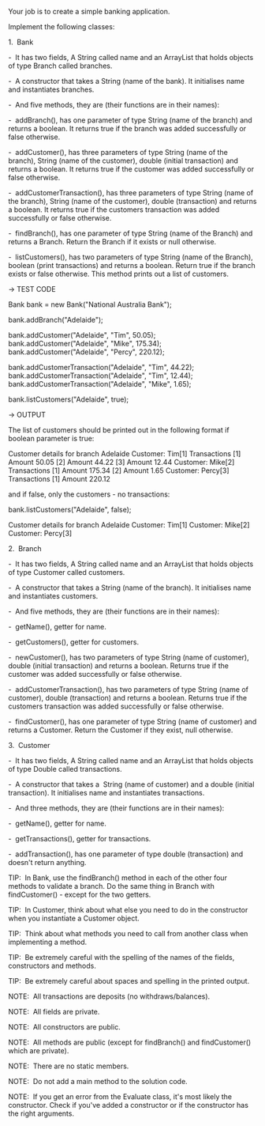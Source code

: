 Your job is to create a simple banking application.

Implement the following classes:

1.  Bank

-  It has two fields, A String called name and an ArrayList that holds objects of type Branch called branches.

-  A constructor that takes a String (name of the bank). It initialises name and instantiates branches.

-  And five methods, they are (their functions are in their names):

-  addBranch(), has one parameter of type String (name of the branch) and returns a boolean. It returns true if the branch was added successfully or false otherwise.

-  addCustomer(), has three parameters of type String (name of the branch), String (name of the customer), double (initial transaction) and returns a boolean. It returns true if the customer was added successfully or false otherwise.

-  addCustomerTransaction(), has three parameters of type String (name of the branch), String (name of the customer), double (transaction) and returns a boolean. It returns true if the customers transaction was added successfully or false otherwise.

-  findBranch(), has one parameter of type String (name of the Branch) and returns a Branch. Return the Branch if it exists or null otherwise.

-  listCustomers(), has two parameters of type String (name of the Branch), boolean (print transactions) and returns a boolean. Return true if the branch exists or false otherwise. This method prints out a list of customers.

→ TEST CODE

Bank bank = new Bank("National Australia Bank");

bank.addBranch("Adelaide");

bank.addCustomer("Adelaide", "Tim", 50.05);
bank.addCustomer("Adelaide", "Mike", 175.34);
bank.addCustomer("Adelaide", "Percy", 220.12);

bank.addCustomerTransaction("Adelaide", "Tim", 44.22);
bank.addCustomerTransaction("Adelaide", "Tim", 12.44);
bank.addCustomerTransaction("Adelaide", "Mike", 1.65);

bank.listCustomers("Adelaide", true);

→ OUTPUT

The list of customers should be printed out in the following format if boolean parameter is true:

Customer details for branch Adelaide
Customer: Tim[1]
Transactions
[1]  Amount 50.05
[2]  Amount 44.22
[3]  Amount 12.44
Customer: Mike[2]
Transactions
[1]  Amount 175.34
[2]  Amount 1.65
Customer: Percy[3]
Transactions
[1]  Amount 220.12

and if false, only the customers - no transactions:

bank.listCustomers("Adelaide", false);

Customer details for branch Adelaide
Customer: Tim[1]
Customer: Mike[2]
Customer: Percy[3]

2.  Branch

-  It has two fields, A String called name and an ArrayList that holds objects of type Customer called customers.

-  A constructor that takes a String (name of the branch). It initialises name and instantiates customers.

-  And five methods, they are (their functions are in their names):

-  getName(), getter for name.

-  getCustomers(), getter for customers.

-  newCustomer(), has two parameters of type String (name of customer), double (initial transaction) and returns a boolean. Returns true if the customer was added successfully or false otherwise.

-  addCustomerTransaction(), has two parameters of type String (name of customer), double (transaction) and returns a boolean. Returns true if the customers transaction was added successfully or false otherwise.

-  findCustomer(), has one parameter of type String (name of customer) and returns a Customer. Return the Customer if they exist, null otherwise.

3.  Customer

-  It has two fields, A String called name and an ArrayList that holds objects of type Double called transactions.

-  A constructor that takes a  String (name of customer) and a double (initial transaction). It initialises name and instantiates transactions.

-  And three methods, they are (their functions are in their names):

-  getName(), getter for name.

-  getTransactions(), getter for transactions.

-  addTransaction(), has one parameter of type double (transaction) and doesn't return anything.

TIP:  In Bank, use the findBranch() method in each of the other four methods to validate a branch. Do the same thing in Branch with findCustomer() - except for the two getters.

TIP:  In Customer, think about what else you need to do in the constructor when you instantiate a Customer object.

TIP:  Think about what methods you need to call from another class when implementing a method.

TIP:  Be extremely careful with the spelling of the names of the fields, constructors and methods.

TIP:  Be extremely careful about spaces and spelling in the printed output.

NOTE:  All transactions are deposits (no withdraws/balances).

NOTE:  All fields are private.

NOTE:  All constructors are public.

NOTE:  All methods are public (except for findBranch() and findCustomer() which are private).

NOTE:  There are no static members.

NOTE:  Do not add a main method to the solution code.

NOTE:  If you get an error from the Evaluate class, it's most likely the constructor. Check if you've added a constructor or if the constructor has the right arguments.
